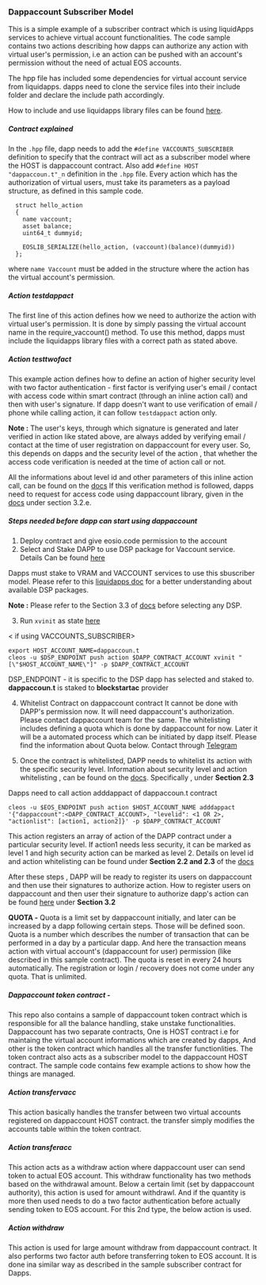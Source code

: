 ### Dappaccount Subscriber Model

This is a simple example of a subscriber contract which is using liquidApps services to achieve virtual account functionalities. The code sample contains two actions describing how dapps can authorize any action with virtual user's permission, i.e an action can be pushed with an account's permission without the need of actual EOS accounts.

The hpp file has included some dependencies for virtual account service from liquidapps. dapps need to clone the service files into their include folder and declare the include path accordingly.

How to include and use liquidapps library files can be found [here](https://docs.liquidapps.io/en/v2.0/developers/vaccounts-getting-started.html).

##### Contract explained

In the `.hpp` file, dapp needs to add the `#define VACCOUNTS_SUBSCRIBER` definition to specify that the contract will act as a subscriber model where the HOST is dappaccount contract.
Also add `#define HOST "dappaccoun.t"_n` definition in the `.hpp` file.
Every action which has the authorization of virtual users, must take its parameters as a payload structure, as defined in this sample code.
```
  struct hello_action
  {
    name vaccount;
    asset balance;
    uint64_t dummyid;

    EOSLIB_SERIALIZE(hello_action, (vaccount)(balance)(dummyid))
  };
```
where `name Vaccount` must be added in the structure where the action has the virtual account's permission.

##### Action testdappact
The first line of this action defines how we need to authorize the action with virtual user's permission. It is done by simply passing the virtual account name in the require_vaccount() method. To use this method, dapps must include the liquidapps library files with a correct path as stated above.

##### Action testtwofact  
This example action defines how to define an action of higher security level with two factor authentication - first factor is verifying user's email / contact with access code within smart contract (through an inline action call) and then with user's signature. If dapp doesn't want to use verification of email / phone while calling action, it can follow `testdappact` action only.  


**Note :** The user's keys, through which signature is generated and later verified in action like stated above, are always added by verifying email / contact at the time of user registration on dappaccount for every user. So, this depends on dapps and the security level of the action , that whether the access code verification is needed at the time of action call or not.

All the informations about level id and other parameters of this inline action call, can be found on the [docs](https://s3.amazonaws.com/document.dappaccount.com/index.html)
If this verification method is followed, dapps need to request for access code using dappaccount library, given in the [docs](https://s3.amazonaws.com/document.dappaccount.com/index.html) under section 3.2.e.

##### Steps needed before dapp can start using dappaccount
1. Deploy contract and give eosio.code permission to the account
2. Select and Stake DAPP to use DSP package for Vaccount service. Details Can be found [here](https://docs.liquidapps.io/en/v2.0/developers/vaccounts-getting-started.html#select-and-stake-dapp-for-dsp-package-dsp-portal-link) 

Dapps must stake to VRAM and VACCOUNT services to use this sbuscriber model. Please refer to this [liquidapps doc](https://docs.liquidapps.io/en/v2.0/developers/dsp-packages-and-staking.html) for a better understanding about available DSP packages.

**Note :** Please refer to the Section 3.3 of [docs](https://s3.amazonaws.com/document.dappaccount.com/index.html) before selecting any DSP.

3. Run `xvinit` as state [here](https://docs.liquidapps.io/en/v2.0/developers/vaccounts-getting-started.html#select-and-stake-dapp-for-dsp-package-dsp-portal-link)  

< if using VACCOUNTS_SUBSCRIBER>
```
export HOST_ACCOUNT_NAME=dappaccoun.t
cleos -u $DSP_ENDPOINT push action $DAPP_CONTRACT_ACCOUNT xvinit "[\"$HOST_ACCOUNT_NAME\"]" -p $DAPP_CONTRACT_ACCOUNT
```
DSP_ENDPOINT - it is specific to the DSP dapp has selected and staked to. **dappaccoun.t** is staked to **blockstartac** provider

4. Whitelist Contract on dappaccount contract It cannot be done with DAPP's permission now. It will need dappaccount's authorization. Please contact dappaccount team for the same. The whitelisting includes defining a quota which is done by dappaccount for now. Later it will be a automated process which can be initiated by dapp itself. Please find the  information about Quota below.
Contact through [Telegram](https://t.me/dappaccount)

5. Once the contract is whitelisted, DAPP needs to whitelist its action with the specific security level.
Information about security level and action whitelisting , can be found on the [docs](https://s3.amazonaws.com/document.dappaccount.com/index.html). Specifically , under **Section 2.3**

Dapps need to call action adddappact of dappaccoun.t contract
```
cleos -u $EOS_ENDPOINT push action $HOST_ACCOUNT_NAME adddappact '{"dappaccount":<DAPP_CONTRACT_ACCOUNT>, "levelid": <1 OR 2>, "actionlist": [action1, action2]}' -p $DAPP_CONTRACT_ACCOUNT
```
This action registers an array of action of the DAPP contract under a particular security level. If action1 needs less security, it can be marked as level 1 and high security action can be marked as level 2. Details on level id and action whitelisting can be found under **Section 2.2 and 2.3** of the [docs](https://s3.amazonaws.com/document.dappaccount.com/index.html)

After these steps , DAPP will be ready to register its users on dappaccount and then use their signatures to authorize action. 
How to register users on dappaccount and then user their signature to authorize dapp's action can be found [here](https://s3.amazonaws.com/document.dappaccount.com/index.html) under **Section 3.2**

**QUOTA -** 
Quota is a limit set by dappaccount initially, and later can be increased by a dapp following certain steps. Those will be defined soon. Quota is a number which describes the number of transaction that can be performed in a day by a particular dapp. And here the transaction means action with virtual account's (dappaccount for user) permission (like described in this sample contract). The quota is reset in every 24 hours automatically. The registration or login / recovery does not come under any quota. That is unlimited.

##### Dappaccount token contract -
This repo also contains a sample of dappaccount token contract which is responsible for all the balance handling, stake unstake functionalities.
Dappaccount has two separate contracts, One is HOST contract i.e for maintaing the virtual account informations which are created by dapps, And other is the token contract which handles all the transfer functionlities. The token contract also acts as a subscriber model to the dappaccount HOST contract. The sample code contains few example actions to show how the things are managed.

##### Action transfervacc
This action basically handles the transfer between two virtual accounts registered on dappaccount HOST contract. the transfer simply modifies the accounts table within the token contract.

##### Action transferacc  
This action acts as a withdraw action where dappaccount user can send token to actual EOS account. This withdraw functionality has two methods based on the withdrawal amount. Below a certain limit (set by dappaccount authority), this action is used for amount withdrawl. And if the quantity is more then used needs to do a two factor authentication before actually sending token to EOS account. For this 2nd type, the below action is used. 

##### Action withdraw

This action is used for large amount withdraw from dappaccount contract. It also performs two factor auth before transferring token to EOS account. It is done ina  similar way as described in the sample subscriber contract for Dapps.
